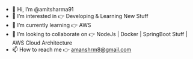 - 👋 Hi, I’m @amitsharma91
- 👀 I’m interested in 👉 Developing & Learning New Stuff
- 🌱 I’m currently learning 👉 AWS
- 💞️ I’m looking to collaborate on 👉 NodeJs | Docker | SpringBoot Stuff | AWS Cloud Architecture
- 📫 How to reach me 👉 amanshrm8@gmail.com

<!---
amitsharma91/amitsharma91 is a ✨ special ✨ repository because its `README.md` (this file) appears on your GitHub profile.
You can click the Preview link to take a look at your changes.
--->
